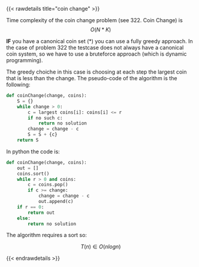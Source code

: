 {{< rawdetails title="coin change" >}}

Time complexity of the coin change problem (see 322. Coin Change) is 
$$ O(N*K) $$

**IF** you have a canonical coin set (\*) you can use a fully greedy approach.
In the case of problem 322 the testcase does not always have a canonical coin system, so we have to use a bruteforce approach (which is dynamic programming).

The greedy choiche in this case is choosing at each step the largest coin that is less than the change.
The pseudo-code of the algorithm is the following:
```python
def coinChange(change, coins):
	S = {}
	while change > 0:
		c = largest coins[i]: coins[i] <= r
		if no such c:
			return no solution
		change = change - c
		S = S + {c}
	return S
```


In python the code is:

```python
def coinChange(change, coins):
	out = []
	coins.sort()
	while r > 0 and coins:
		c = coins.pop()
		if c >= change:
			change = change - c
			out.append(c)
	if r == 0:
		return out
	else:
		return no solution
```

The algorithm requires a sort so:

$$T(n) \in O(nlogn)$$

{{< endrawdetails >}}
